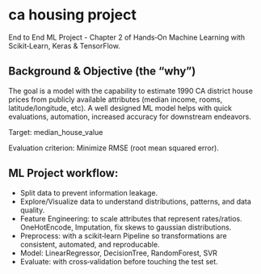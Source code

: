 
# ca housing project

End to End ML Project - Chapter 2 of Hands‑On Machine Learning with Scikit‑Learn, Keras & TensorFlow.  


## Background & Objective (the “why”)

The goal is a model with the capability to estimate 1990 CA district house prices from publicly available attributes (median income, rooms, latitude/longitude, etc). A well designed ML model helps with quick evaluations, automation, increased accuracy for downstream endeavors. 

Target: median_house_value

Evaluation criterion: Minimize RMSE (root mean squared error).

## ML Project workflow:  

- Split data to prevent information leakage.
- Explore/Visualize data to understand distributions, patterns, and data quality.
- Feature Engineering: to scale attributes that represent rates/ratios. OneHotEncode, Imputation, fix skews to gaussian distributions.
- Preprocess: with a scikit‑learn Pipeline so transformations are consistent, automated, and reproducable.
- Model: LinearRegressor, DecisionTree, RandomForest, SVR
- Evaluate: with cross‑validation before touching the test set.
